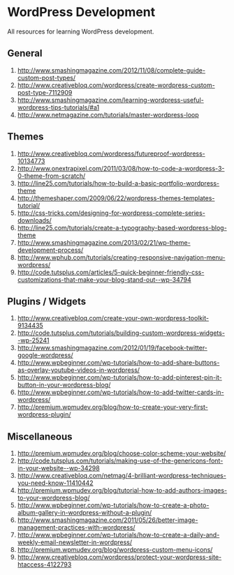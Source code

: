 WordPress Development
===================
All resources for learning WordPress development.

## General
1. http://www.smashingmagazine.com/2012/11/08/complete-guide-custom-post-types/
1. http://www.creativebloq.com/wordpress/create-wordpress-custom-post-type-7112909
1. http://www.smashingmagazine.com/learning-wordpress-useful-wordpress-tips-tutorials/#a1
1. http://www.netmagazine.com/tutorials/master-wordpress-loop

## Themes
1. http://www.creativebloq.com/wordpress/futureproof-wordpress-10134773
1. http://www.onextrapixel.com/2011/03/08/how-to-code-a-wordpress-3-0-theme-from-scratch/
1. http://line25.com/tutorials/how-to-build-a-basic-portfolio-wordpress-theme
1. http://themeshaper.com/2009/06/22/wordpress-themes-templates-tutorial/
1. http://css-tricks.com/designing-for-wordpress-complete-series-downloads/
1. http://line25.com/tutorials/create-a-typography-based-wordpress-blog-theme
1. http://www.smashingmagazine.com/2013/02/21/wp-theme-development-process/
1. http://www.wphub.com/tutorials/creating-responsive-navigation-menu-wordpress/
1. http://code.tutsplus.com/articles/5-quick-beginner-friendly-css-customizations-that-make-your-blog-stand-out--wp-34794

## Plugins / Widgets
1. http://www.creativebloq.com/create-your-own-wordpress-toolkit-9134435
1. http://code.tutsplus.com/tutorials/building-custom-wordpress-widgets--wp-25241
1. http://www.smashingmagazine.com/2012/01/19/facebook-twitter-google-wordpress/
1. http://www.wpbeginner.com/wp-tutorials/how-to-add-share-buttons-as-overlay-youtube-videos-in-wordpress/
1. http://www.wpbeginner.com/wp-tutorials/how-to-add-pinterest-pin-it-button-in-your-wordpress-blog/
1. http://www.wpbeginner.com/wp-tutorials/how-to-add-twitter-cards-in-wordpress/
1. http://premium.wpmudev.org/blog/how-to-create-your-very-first-wordpress-plugin/

## Miscellaneous
1. http://premium.wpmudev.org/blog/choose-color-scheme-your-website/
1. http://code.tutsplus.com/tutorials/making-use-of-the-genericons-font-in-your-website--wp-34298
1. http://www.creativebloq.com/netmag/4-brilliant-wordpress-techniques-you-need-know-11410442
1. http://premium.wpmudev.org/blog/tutorial-how-to-add-authors-images-to-your-wordpress-blog/
1. http://www.wpbeginner.com/wp-tutorials/how-to-create-a-photo-album-gallery-in-wordpress-without-a-plugin/
1. http://www.smashingmagazine.com/2011/05/26/better-image-management-practices-with-wordpress/
1. http://www.wpbeginner.com/wp-tutorials/how-to-create-a-daily-and-weekly-email-newsletter-in-wordpress/
1. http://premium.wpmudev.org/blog/wordpress-custom-menu-icons/
1. http://www.creativebloq.com/wordpress/protect-your-wordpress-site-htaccess-4122793

